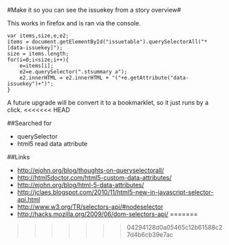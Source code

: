 #Make it so you can see the issuekey from a story overview#

This works in firefox and is ran via the console.

```
var items,size,e,e2;
items = document.getElementById("issuetable").querySelectorAll("*[data-issuekey]");
size = items.length;
for(i=0;i<size;i++){
    e=items[i];
    e2=e.querySelector(".stsummary a");
    e2.innerHTML = e2.innerHTML + "("+e.getAttribute("data-issuekey")+")";
}
```

A future upgrade will be convert it to a bookmarklet, so it just runs by a click.
<<<<<<< HEAD

##Searched for
* querySelector
* html5 read data attribute

##Links
* http://ejohn.org/blog/thoughts-on-queryselectorall/
* http://html5doctor.com/html5-custom-data-attributes/
* http://ejohn.org/blog/html-5-data-attributes/
* http://jclaes.blogspot.com/2010/11/html5-new-in-javascript-selector-api.html
* http://www.w3.org/TR/selectors-api/#nodeselector
* http://hacks.mozilla.org/2009/06/dom-selectors-api/
=======
>>>>>>> 04294128d0a05465c12b61588c27d4b6cb39e7ac
